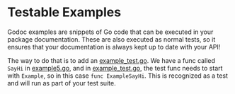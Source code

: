# Testable Examples

Godoc examples are snippets of Go code that can be executed in your package documentation. These are also executed as normal tests, so it ensures that your documentation is always kept up to date with your API!

The way to do that is to add an [example_test.go](./example_test.go). We have a func called `SayHi` in [example5.go](./example5.go), and in [example_test.go](./example_test.go), the test func needs to start with `Example`, so in this case `func ExampleSayHi`. This is recognized as a test and will run as part of your test suite.

